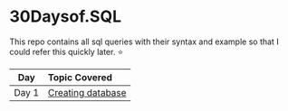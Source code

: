 # 30Daysof.SQL

This repo contains all sql queries with their syntax and example so that I could refer this quickly later. ⭐

| Day | Topic Covered |
| :----:|:------------------|
| Day 1 | [Creating database](https://github.com/Ruchip16/30Daysof.SQL/blob/main/Day%201%20-%20CREATE.md) |

